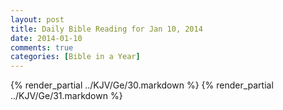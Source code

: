 ```yaml
---
layout: post
title: Daily Bible Reading for Jan 10, 2014
date: 2014-01-10
comments: true
categories: [Bible in a Year]
---
```

{% render_partial ../KJV/Ge/30.markdown %}
{% render_partial ../KJV/Ge/31.markdown %}
